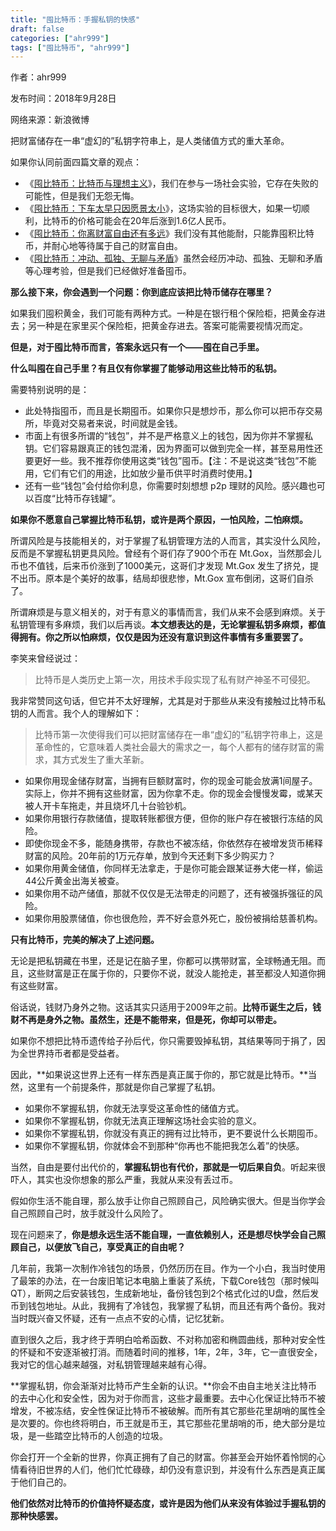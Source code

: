 ```yaml
---
title: "囤比特币：手握私钥的快感"
draft: false
categories: ["ahr999"]
tags: ["囤比特币", "ahr999"]
---
```


作者：ahr999

发布时间：2018年9月28日

网络来源：新浪微博

把财富储存在一串“虚幻的”私钥字符串上，是人类储值方式的重大革命。

如果你认同前面四篇文章的观点：

- 《[囤比特币：比特币与理想主义](囤比特币：比特币与理想主义.md)》，我们在参与一场社会实验，它存在失败的可能性，但是我们无怨无悔。
- 《[囤比特币：下车太早只因愿景太小](囤比特币：下车太早只因愿景太小.md)》，这场实验的目标很大，如果一切顺利，比特币的价格可能会在20年后涨到1.6亿人民币。
- 《[囤比特币：你离财富自由还有多远](囤比特币：你离财富自由还有多远.md)》我们没有其他能耐，只能靠囤积比特币，并耐心地等待属于自己的财富自由。
- 《[囤比特币：冲动、孤独、无聊与矛盾](囤比特币：冲动、孤独、无聊与矛盾.md)》虽然会经历冲动、孤独、无聊和矛盾等心理考验，但是我们已经做好准备囤币。

**那么接下来，你会遇到一个问题：你到底应该把比特币储存在哪里？**

如果我们囤积黄金，我们可能有两种方式。一种是在银行租个保险柜，把黄金存进去；另一种是在家里买个保险柜，把黄金存进去。答案可能需要视情况而定。

**但是，对于囤比特币而言，答案永远只有一个——囤在自己手里。**

**什么叫囤在自己手里？有且仅有你掌握了能够动用这些比特币的私钥。**

需要特别说明的是：

- 此处特指囤币，而且是长期囤币。如果你只是想炒币，那么你可以把币存交易所，毕竟对交易者来说，时间就是金钱。
- 市面上有很多所谓的“钱包”，并不是严格意义上的钱包，因为你并不掌握私钥。它们容易跟真正的钱包混淆，因为界面可以做到完全一样，甚至易用性还要更好一些。我不推荐你使用这类“钱包”囤币。【注：不是说这类“钱包”不能用，它们有它们的用途，比如放少量币供平时消费时使用。】
- 还有一些“钱包”会付给你利息，你需要时刻想想 p2p 理财的风险。感兴趣也可以百度“比特币存钱罐”。

**如果你不愿意自己掌握比特币私钥，或许是两个原因，一怕风险，二怕麻烦。**

所谓风险是与技能相关的，对于掌握了私钥管理方法的人而言，其实没什么风险，反而是不掌握私钥更具风险。曾经有个哥们存了900个币在 Mt.Gox，当然那会儿币也不值钱，后来币价涨到了1000美元，这哥们才发现 Mt.Gox 发生了挤兑，提不出币。原本是个美好的故事，结局却很悲惨，Mt.Gox 宣布倒闭，这哥们自杀了。

所谓麻烦是与意义相关的，对于有意义的事情而言，我们从来不会感到麻烦。关于私钥管理有多麻烦，我们以后再谈。**本文想表达的是，无论掌握私钥多麻烦，都值得拥有。你之所以怕麻烦，仅仅是因为还没有意识到这件事情有多重要罢了。**

李笑来曾经说过：

> 比特币是人类历史上第一次，用技术手段实现了私有财产神圣不可侵犯。

我非常赞同这句话，但它并不太好理解，尤其是对于那些从来没有接触过比特币私钥的人而言。我个人的理解如下：

> 比特币第一次使得我们可以把财富储存在一串“虚幻的”私钥字符串上，这是革命性的，它意味着人类社会最大的需求之一，每个人都有的储存财富的需求，其方式发生了重大革新。

- 如果你用现金储存财富，当拥有巨额财富时，你的现金可能会放满1间屋子。实际上，你并不拥有这些财富，因为你拿不走。你的现金会慢慢发霉，或某天被人开卡车拖走，并且烧坏几十台验钞机。
- 如果你用银行存款储值，提取转账都很方便，但你的账户存在被银行冻结的风险。
- 即使你现金不多，能随身携带，存款也不被冻结，你依然存在被增发货币稀释财富的风险。20年前的1万元存单，放到今天还剩下多少购买力？
- 如果你用黄金储值，你同样无法拿走，于是你可能会跟某证券大佬一样，偷运44公斤黄金出海关被查。
- 如果你用不动产储值，那就不仅仅是无法带走的问题了，还有被强拆强征的风险。
- 如果你用股票储值，你也很危险，弄不好会意外死亡，股份被捐给慈善机构。

**只有比特币，完美的解决了上述问题。**

无论是把私钥藏在书里，还是记在脑子里，你都可以携带财富，全球畅通无阻。而且，这些财富是正在属于你的，只要你不说，就没人能抢走，甚至都没人知道你拥有这些财富。

俗话说，钱财乃身外之物。这话其实只适用于2009年之前。**比特币诞生之后，钱财不再是身外之物。虽然生，还是不能带来，但是死，你却可以带走。**

如果你不想把比特币遗传给子孙后代，你只需要毁掉私钥，其结果等同于捐了，因为全世界持币者都是受益者。

因此，**如果说这世界上还有一样东西是真正属于你的，那它就是比特币。**当然，这里有一个前提条件，那就是你自己掌握了私钥。

- 如果你不掌握私钥，你就无法享受这革命性的储值方式。
- 如果你不掌握私钥，你就无法真正理解这场社会实验的意义。
- 如果你不掌握私钥，你就没有真正的拥有过比特币，更不要说什么长期囤币。
- 如果你不掌握私钥，你就体会不到那种“你再也不能把我怎么着”的快感。

当然，自由是要付出代价的，**掌握私钥也有代价，那就是一切后果自负**。听起来很吓人，其实也没你想象的那么严重，我就从来没有丢过币。

假如你生活不能自理，那么放手让你自己照顾自己，风险确实很大。但是当你学会自己照顾自己时，放手就没什么风险了。

现在问题来了，**你是想永远生活不能自理，一直依赖别人，还是想尽快学会自己照顾自己，以便放飞自己，享受真正的自由呢？**

几年前，我第一次制作冷钱包的场景，仍然历历在目。作为一个小白，我当时使用了最笨的办法，在一台废旧笔记本电脑上重装了系统，下载Core钱包（那时候叫QT），断网之后安装钱包，生成新地址，备份钱包到2个格式化过的U盘，然后发币到钱包地址。从此，我拥有了冷钱包，我掌握了私钥，而且还有两个备份。我对当时既兴奋又怀疑，还有一点点不安的心情，记忆犹新。

直到很久之后，我才终于弄明白哈希函数、不对称加密和椭圆曲线，那种对安全性的怀疑和不安逐渐被打消。而随着时间的推移，1年，2年，3年，它一直很安全，我对它的信心越来越强，对私钥管理越来越有心得。

**掌握私钥，你会渐渐对比特币产生全新的认识。**你会不由自主地关注比特币的去中心化和安全性，因为对于你而言，这些才最重要。去中心化保证比特币不被增发，不被冻结，安全性保证比特币不被破解。而所有其它那些花里胡哨的属性全是次要的。你也终将明白，币王就是币王，其它那些花里胡哨的币，绝大部分是垃圾，是一些踏空比特币的人创造的垃圾。

你会打开一个全新的世界，你真正拥有了自己的财富。你甚至会开始怀着怜悯的心情看待旧世界的人们，他们忙忙碌碌，却仍没有意识到，并没有什么东西是真正属于他们自己的。

**他们依然对比特币的价值持怀疑态度，或许是因为他们从来没有体验过手握私钥的那种快感罢。**
